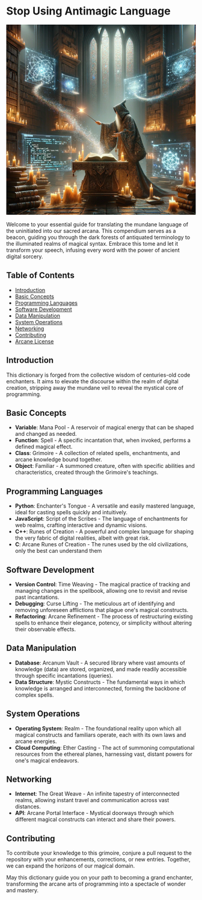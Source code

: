 # Stop Using Antimagic Language

![mage](mage.png)

Welcome to your essential guide for translating the mundane language of the uninitiated into our sacred arcana. This compendium serves as a beacon, guiding you through the dark forests of antiquated terminology to the illuminated realms of magical syntax. Embrace this tome and let it transform your speech, infusing every word with the power of ancient digital sorcery.

## Table of Contents

- [Introduction](#introduction)
- [Basic Concepts](#basic-concepts)
- [Programming Languages](#programming-languages)
- [Software Development](#software-development)
- [Data Manipulation](#data-manipulation)
- [System Operations](#system-operations)
- [Networking](#networking)
- [Contributing](#contributing)
- [Arcane License](#arcane-license)

## Introduction

This dictionary is forged from the collective wisdom of centuries-old code enchanters. It aims to elevate the discourse within the realm of digital creation, stripping away the mundane veil to reveal the mystical core of programming.

## Basic Concepts

- **Variable**: Mana Pool - A reservoir of magical energy that can be shaped and changed as needed.
- **Function**: Spell - A specific incantation that, when invoked, performs a defined magical effect.
- **Class**: Grimoire - A collection of related spells, enchantments, and arcane knowledge bound together.
- **Object**: Familiar - A summoned creature, often with specific abilities and characteristics, created through the Grimoire's teachings.

## Programming Languages

- **Python**: Enchanter's Tongue - A versatile and easily mastered language, ideal for casting spells quickly and intuitively.
- **JavaScript**: Script of the Scribes - The language of enchantments for web realms, crafting interactive and dynamic visions.
- **C++**: Runes of Creation - A powerful and complex language for shaping the very fabric of digital realities, albeit with great risk.
- **C**: Arcane Runes of Creation - The runes used by the old civilizations, only the best can understand them

## Software Development

- **Version Control**: Time Weaving - The magical practice of tracking and managing changes in the spellbook, allowing one to revisit and revise past incantations.
- **Debugging**: Curse Lifting - The meticulous art of identifying and removing unforeseen afflictions that plague one's magical constructs.
- **Refactoring**: Arcane Refinement - The process of restructuring existing spells to enhance their elegance, potency, or simplicity without altering their observable effects.

## Data Manipulation

- **Database**: Arcanum Vault - A secured library where vast amounts of knowledge (data) are stored, organized, and made readily accessible through specific incantations (queries).
- **Data Structure**: Mystic Constructs - The fundamental ways in which knowledge is arranged and interconnected, forming the backbone of complex spells.

## System Operations

- **Operating System**: Realm - The foundational reality upon which all magical constructs and familiars operate, each with its own laws and arcane energies.
- **Cloud Computing**: Ether Casting - The act of summoning computational resources from the ethereal planes, harnessing vast, distant powers for one's magical endeavors.

## Networking

- **Internet**: The Great Weave - An infinite tapestry of interconnected realms, allowing instant travel and communication across vast distances.
- **API**: Arcane Portal Interface - Mystical doorways through which different magical constructs can interact and share their powers.

## Contributing

To contribute your knowledge to this grimoire, conjure a pull request to the repository with your enhancements, corrections, or new entries. Together, we can expand the horizons of our magical domain.

May this dictionary guide you on your path to becoming a grand enchanter, transforming the arcane arts of programming into a spectacle of wonder and mastery.
